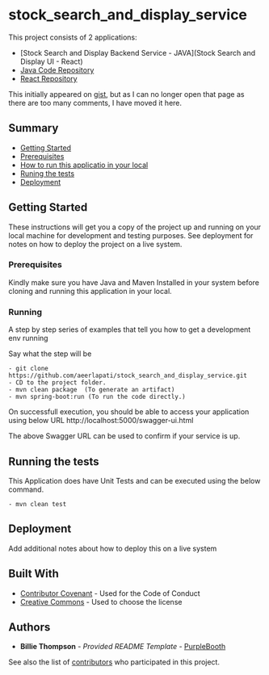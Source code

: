 # stock_search_and_display_service

This project consists of 2 applications:
  - [Stock Search and Display Backend Service - JAVA](Stock Search and Display UI - React)
  - [Java Code Repository](https://github.com/aeerlapati/stock_search_and_display_service)
  - [React Repository](https://github.com/aeerlapati/StockSearchAndDisplayUI-React)

This initially appeared on
[gist](https://gist.github.com/PurpleBooth/109311bb0361f32d87a2), but as
I can no longer open that page as there are too many comments, I have
moved it here.

## Summary

  - [Getting Started](#getting-started)
  - [Prerequisites](#Prerequisites)
  - [How to run this applicatio in your local](#Running)
  - [Runing the tests](#running-the-tests)
  - [Deployment](#deployment)

## Getting Started

These instructions will get you a copy of the project up and running on
your local machine for development and testing purposes. See deployment
for notes on how to deploy the project on a live system.

### Prerequisites

Kindly make sure you have Java and Maven Installed in your system before cloning and running this application in your local.

### Running

A step by step series of examples that tell you how to get a development
env running

Say what the step will be

    - git clone https://github.com/aeerlapati/stock_search_and_display_service.git
    - CD to the project folder.
    - mvn clean package  (To generate an artifact)
    - mvn spring-boot:run (To run the code directly.)

On successfull execution, you should be able to access your application using below URL
http://localhost:5000/swagger-ui.html

The above Swagger URL can be used to confirm if your service is up.

## Running the tests

This Application does have Unit Tests and can be executed using the below command.

    - mvn clean test

## Deployment

Add additional notes about how to deploy this on a live system

## Built With

  - [Contributor Covenant](https://www.contributor-covenant.org/) - Used
    for the Code of Conduct
  - [Creative Commons](https://creativecommons.org/) - Used to choose
    the license

## Authors

  - **Billie Thompson** - *Provided README Template* -
    [PurpleBooth](https://github.com/PurpleBooth)

See also the list of
[contributors](https://github.com/PurpleBooth/a-good-readme-template/contributors)
who participated in this project.
